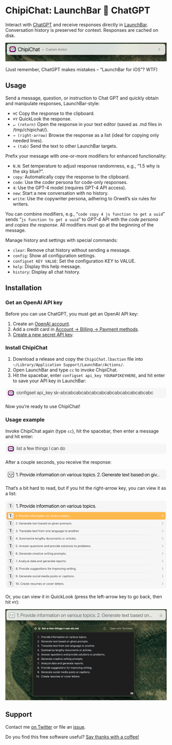 # ChipiChat: LaunchBar 🥂 ChatGPT

Interact with [ChatGPT](https://chat.openai.com/chat) and receive responses directly in [LaunchBar](https://www.obdev.at/products/launchbar/index.html "LaunchBar 6"). Conversation history is preserved for context. Responses are cached on disk.

![Demo](docs/demo.gif)

(Just remember, ChatGPT makes mistakes – “LaunchBar for iOS”? WTF)

## Usage

Send a message, question, or instruction to Chat GPT and quickly obtain and manipulate responses, LaunchBar-style:

-  `⌘C` Copy the response to the clipboard.
-  `⌘Y` QuickLook the response.
-  `↵ (return)` Open the response in your text editor (saved as .md files in /tmp/chipichat/).
-  `→ (right-arrow)` Browse the response as a list (ideal for copying only needed lines).
-  `⇥ (tab)` Send the text to other LaunchBar targets.

Prefix your message with one-or-more modifiers for enhanced functionality:

-  `N.N`: Set temperature to adjust response randomness, e.g., “1.5 why is the sky blue?”.
-  `copy`: Automatically copy the response to the clipboard.
-  `code`: Use the coder persona for code-only responses.
-  `4`: Use the GPT-4 model (requires GPT-4 API access).
-  `new`: Start a new conversation with no history.
-  `write`: Use the copywriter persona, adhering to Orwell’s six rules for writers.

You can combine modifiers, e.g., “`code copy 4 js function to get a uuid`” sends “`js function to get a uuid`” to *GPT-4* API with the *code persona* and *copies the response*. All modifiers must go at the beginning of the message.

Manage history and settings with special commands:

- `clear`: Remove chat history without sending a message.
- `config`: Show all configuration settings.
- `configset KEY VALUE`: Set the configuration KEY to VALUE.
- `help`: Display this help message.
- `history`: Display all chat history.

## Installation

### Get an OpenAI API key

Before you can use ChatGPT, you must get an OpenAI API key:

1. Create an [OpenAI account](https://platform.openai.com/signup).
2. Add a credit card in [Account → Billing → Payment methods](https://platform.openai.com/account/billing/payment-methods).
3. [Create a new secret API key](https://platform.openai.com/account/api-keys).

### Install ChipiChat

1. Download a release and copy the `ChipiChat.lbaction` file into `~/Library/Application Support/LaunchBar/Actions/`.
2. Open LaunchBar and type `cc` to invoke ChipiChat. 
3. Hit the spacebar, enter `configset api_key YOURAPIKEYHERE`, and hit enter to save your API key in LaunchBar:

![configset api_key yourkeyhere](docs/1-set-api-key.png)

Now you’re ready to use ChipiChat!

### Usage example

Invoke ChipiChat again (type `cc`), hit the spacebar, then enter a message and hit enter:

![Example Message](docs/2-example-message.png)

After a couple seconds, you receive the response:

![Response](docs/3-response.png)

That’s a bit hard to read, but if you hit the right-arrow key, you can view it as a list:

![Response As List](docs/4-response-as-list.png)

Or, you can view it in QuickLook (press the left-arrow key to go back, then hit `⌘Y`):

![Response As Quicklook](docs/5-response-as-quicklook.png)

## Support

Contact me [on Twitter](https://twitter.com/com) or file an [issue](https://github.com/quinncomendant/ChipiChat.lbaction/issues).

Do you find this free software useful? [Say thanks with a coffee!](https://ko-fi.com/strangecode)
